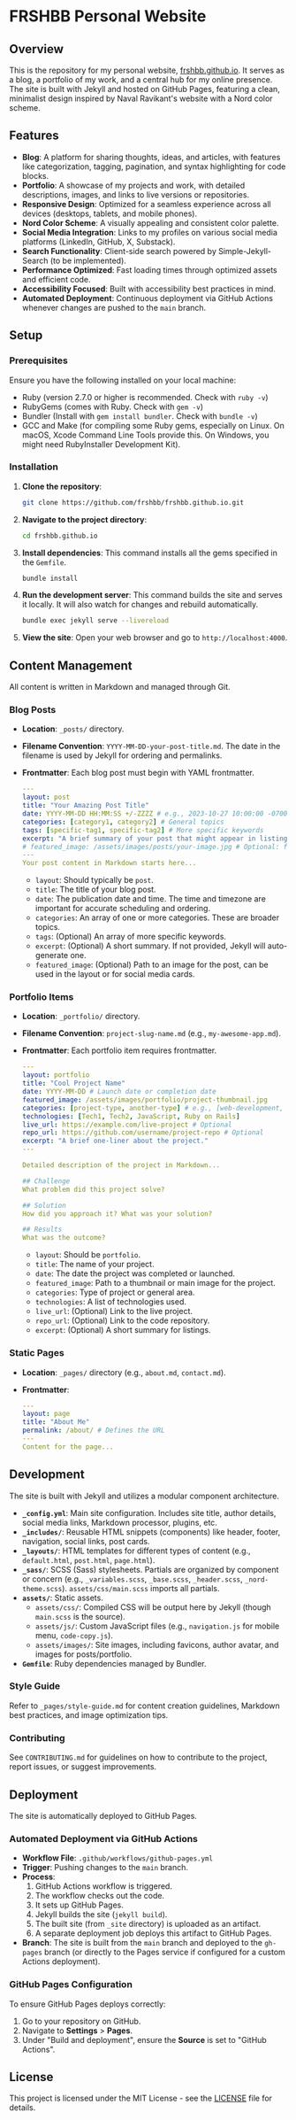 # FRSHBB Personal Website

## Overview

This is the repository for my personal website, [frshbb.github.io](https://frshbb.github.io/). It serves as a blog, a portfolio of my work, and a central hub for my online presence. The site is built with Jekyll and hosted on GitHub Pages, featuring a clean, minimalist design inspired by Naval Ravikant's website with a Nord color scheme.

## Features

- **Blog**: A platform for sharing thoughts, ideas, and articles, with features like categorization, tagging, pagination, and syntax highlighting for code blocks.
- **Portfolio**: A showcase of my projects and work, with detailed descriptions, images, and links to live versions or repositories.
- **Responsive Design**: Optimized for a seamless experience across all devices (desktops, tablets, and mobile phones).
- **Nord Color Scheme**: A visually appealing and consistent color palette.
- **Social Media Integration**: Links to my profiles on various social media platforms (LinkedIn, GitHub, X, Substack).
- **Search Functionality**: Client-side search powered by Simple-Jekyll-Search (to be implemented).
- **Performance Optimized**: Fast loading times through optimized assets and efficient code.
- **Accessibility Focused**: Built with accessibility best practices in mind.
- **Automated Deployment**: Continuous deployment via GitHub Actions whenever changes are pushed to the `main` branch.

## Setup

### Prerequisites

Ensure you have the following installed on your local machine:

- Ruby (version 2.7.0 or higher is recommended. Check with `ruby -v`)
- RubyGems (comes with Ruby. Check with `gem -v`)
- Bundler (Install with `gem install bundler`. Check with `bundle -v`)
- GCC and Make (for compiling some Ruby gems, especially on Linux. On macOS, Xcode Command Line Tools provide this. On Windows, you might need RubyInstaller Development Kit).

### Installation

1.  **Clone the repository**:
    ```bash
    git clone https://github.com/frshbb/frshbb.github.io.git
    ```
2.  **Navigate to the project directory**:
    ```bash
    cd frshbb.github.io
    ```
3.  **Install dependencies**:
    This command installs all the gems specified in the `Gemfile`.
    ```bash
    bundle install
    ```
4.  **Run the development server**:
    This command builds the site and serves it locally. It will also watch for changes and rebuild automatically.
    ```bash
    bundle exec jekyll serve --livereload
    ```
5.  **View the site**:
    Open your web browser and go to `http://localhost:4000`.

## Content Management

All content is written in Markdown and managed through Git.

### Blog Posts

- **Location**: `_posts/` directory.
- **Filename Convention**: `YYYY-MM-DD-your-post-title.md`. The date in the filename is used by Jekyll for ordering and permalinks.
- **Frontmatter**: Each blog post must begin with YAML frontmatter.

  ```yaml
  ---
  layout: post
  title: "Your Amazing Post Title"
  date: YYYY-MM-DD HH:MM:SS +/-ZZZZ # e.g., 2023-10-27 10:00:00 -0700
  categories: [category1, category2] # General topics
  tags: [specific-tag1, specific-tag2] # More specific keywords
  excerpt: "A brief summary of your post that might appear in listings."
  # featured_image: /assets/images/posts/your-image.jpg # Optional: for post header or social sharing
  ---
  Your post content in Markdown starts here...
  ```

  - `layout`: Should typically be `post`.
  - `title`: The title of your blog post.
  - `date`: The publication date and time. The time and timezone are important for accurate scheduling and ordering.
  - `categories`: An array of one or more categories. These are broader topics.
  - `tags`: (Optional) An array of more specific keywords.
  - `excerpt`: (Optional) A short summary. If not provided, Jekyll will auto-generate one.
  - `featured_image`: (Optional) Path to an image for the post, can be used in the layout or for social media cards.

### Portfolio Items

- **Location**: `_portfolio/` directory.
- **Filename Convention**: `project-slug-name.md` (e.g., `my-awesome-app.md`).
- **Frontmatter**: Each portfolio item requires frontmatter.

  ```yaml
  ---
  layout: portfolio
  title: "Cool Project Name"
  date: YYYY-MM-DD # Launch date or completion date
  featured_image: /assets/images/portfolio/project-thumbnail.jpg
  categories: [project-type, another-type] # e.g., [web-development, design]
  technologies: [Tech1, Tech2, JavaScript, Ruby on Rails]
  live_url: https://example.com/live-project # Optional
  repo_url: https://github.com/username/project-repo # Optional
  excerpt: "A brief one-liner about the project."
  ---

  Detailed description of the project in Markdown...

  ## Challenge
  What problem did this project solve?

  ## Solution
  How did you approach it? What was your solution?

  ## Results
  What was the outcome?
  ```

  - `layout`: Should be `portfolio`.
  - `title`: The name of your project.
  - `date`: The date the project was completed or launched.
  - `featured_image`: Path to a thumbnail or main image for the project.
  - `categories`: Type of project or general area.
  - `technologies`: A list of technologies used.
  - `live_url`: (Optional) Link to the live project.
  - `repo_url`: (Optional) Link to the code repository.
  - `excerpt`: (Optional) A short summary for listings.

### Static Pages

- **Location**: `_pages/` directory (e.g., `about.md`, `contact.md`).
- **Frontmatter**:

  ```yaml
  ---
  layout: page
  title: "About Me"
  permalink: /about/ # Defines the URL
  ---
  Content for the page...
  ```

## Development

The site is built with Jekyll and utilizes a modular component architecture.

- **`_config.yml`**: Main site configuration. Includes site title, author details, social media links, Markdown processor, plugins, etc.
- **`_includes/`**: Reusable HTML snippets (components) like header, footer, navigation, social links, post cards.
- **`_layouts/`**: HTML templates for different types of content (e.g., `default.html`, `post.html`, `page.html`).
- **`_sass/`**: SCSS (Sass) stylesheets. Partials are organized by component or concern (e.g., `_variables.scss`, `_base.scss`, `_header.scss`, `_nord-theme.scss`). `assets/css/main.scss` imports all partials.
- **`assets/`**: Static assets.
  - `assets/css/`: Compiled CSS will be output here by Jekyll (though `main.scss` is the source).
  - `assets/js/`: Custom JavaScript files (e.g., `navigation.js` for mobile menu, `code-copy.js`).
  - `assets/images/`: Site images, including favicons, author avatar, and images for posts/portfolio.
- **`Gemfile`**: Ruby dependencies managed by Bundler.

### Style Guide

Refer to `_pages/style-guide.md` for content creation guidelines, Markdown best practices, and image optimization tips.

### Contributing

See `CONTRIBUTING.md` for guidelines on how to contribute to the project, report issues, or suggest improvements.

## Deployment

The site is automatically deployed to GitHub Pages.

### Automated Deployment via GitHub Actions

- **Workflow File**: `.github/workflows/github-pages.yml`
- **Trigger**: Pushing changes to the `main` branch.
- **Process**:
  1.  GitHub Actions workflow is triggered.
  2.  The workflow checks out the code.
  3.  It sets up GitHub Pages.
  4.  Jekyll builds the site (`jekyll build`).
  5.  The built site (from `_site` directory) is uploaded as an artifact.
  6.  A separate deployment job deploys this artifact to GitHub Pages.
- **Branch**: The site is built from the `main` branch and deployed to the `gh-pages` branch (or directly to the Pages service if configured for a custom Actions deployment).

### GitHub Pages Configuration

To ensure GitHub Pages deploys correctly:

1.  Go to your repository on GitHub.
2.  Navigate to **Settings** > **Pages**.
3.  Under "Build and deployment", ensure the **Source** is set to "GitHub Actions".

## License

This project is licensed under the MIT License - see the [LICENSE](LICENSE) file for details.
